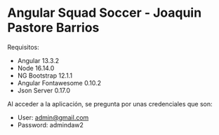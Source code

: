 # Angular Squad Soccer - Joaquin Pastore Barrios

Requisitos:
- Angular 13.3.2
- Node 16.14.0
- NG Bootstrap 12.1.1
- Angular Fontawesome 0.10.2
- Json Server 0.17.0

Al acceder a la aplicación, se pregunta por unas credenciales que son: 
- User: admin@gmail.com 
- Password: admindaw2
